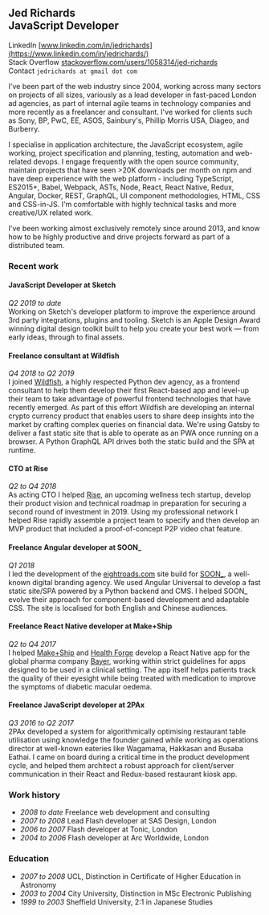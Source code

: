 ## Jed Richards<br/>JavaScript Developer

LinkedIn [www.linkedin.com/in/jedrichards](https://www.linkedin.com/in/jedrichards/)<br/>
Stack Overflow [stackoverflow.com/users/1058314/jed-richards](https://stackoverflow.com/users/1058314/jed-richards)<br/>
Contact `jedrichards at gmail dot com`

I've been part of the web industry since 2004, working across many sectors on projects of all sizes, variously as a lead developer in fast-paced London ad agencies, as part of internal agile teams in technology companies and more recently as a freelancer and consultant. I've worked for clients such as Sony, BP, PwC, EE, ASOS, Sainbury's, Phillip Morris USA, Diageo, and Burberry.

I specialise in application architecture, the JavaScript ecosystem, agile working, project specification and planning, testing, automation and web-related devops. I engage frequently with the open source community, maintain projects that have seen >20K downloads per month on npm and have deep experience with the web platform - including TypeScript, ES2015+, Babel, Webpack, ASTs, Node, React, React Native, Redux, Angular, Docker, REST, GraphQL, UI component methodologies, HTML, CSS and CSS-in-JS. I'm comfortable with highly technical tasks and more creative/UX related work.

I've been working almost exclusively remotely since around 2013, and know how to be highly productive and drive projects forward as part of a distributed team.

### Recent work

#### JavaScript Developer at Sketch

_Q2 2019 to date_<br/>
Working on Sketch's developer platform to improve the experience around 3rd party integrations, plugins and tooling. Sketch is an Apple Design Award winning digital design toolkit built to help you create your best work — from early ideas, through to final assets.

#### Freelance consultant at Wildfish

_Q4 2018 to Q2 2019_<br/>
I joined [Wildfish](https://wildfish.com), a highly respected Python dev agency, as a frontend consultant to help them develop their first React-based app and level-up their team to take advantage of powerful frontend technologies that have recently emerged. As part of this effort Wildfish are developing an internal crypto currency product that enables users to share deep insights into the market by crafting complex queries on financial data. We're using Gatsby to deliver a fast static site that is able to operate as an PWA once running on a browser. A Python GraphQL API drives both the static build and the SPA at runtime.

#### CTO at Rise

_Q2 to Q4 2018_<br/>
As acting CTO I helped [Rise](https://www.rise.today), an upcoming wellness tech startup, develop their product vision and technical roadmap in preparation for securing a second round of investment in 2019. Using my professional network I helped Rise rapidly assemble a project team to specify and then develop an MVP product that included a proof-of-concept P2P video chat feature.

#### Freelance Angular developer at SOON\_

_Q1 2018_<br/>
I led the development of the [eightroads.com](https://eightroads.com/en/) site build for [SOON\_](https://thisissoon.com/), a well-known digital branding agency. We used Angular Universal to develop a fast static site/SPA powered by a Python backend and CMS. I helped SOON\_ evolve their approach for component-based development and adaptable CSS. The site is localised for both English and Chinese audiences.

#### Freelance React Native developer at Make+Ship

_Q2 to Q4 2017_<br/>
I helped [Make+Ship](https://www.makeandship.com/) and [Health Forge](https://healthforge.io/en) develop a React Native app for the global pharma company [Bayer](https://www.bayer.com/), working within strict guidelines for apps designed to be used in a clinical setting. The app itself helps patients track the quality of their eyesight while being treated with medication to improve the symptoms of diabetic macular oedema.

#### Freelance JavaScript developer at 2PAx

_Q3 2016 to Q2 2017_<br/>
2PAx developed a system for algorithmically optimising restaurant table utilisation using knowledge the founder gained while working as operations director at well-known eateries like Wagamama, Hakkasan and Busaba Eathai. I came on board during a critical time in the product development cycle, and helped them architect a robust approach for client/server communication in their React and Redux-based restaurant kiosk app.

### Work history

- _2008 to date_ Freelance web development and consulting
- _2007 to 2008_ Lead Flash developer at SAS Design, London
- _2006 to 2007_ Flash developer at Tonic, London
- _2004 to 2006_ Flash developer at Arc Worldwide, London

### Education

- _2007 to 2008_ UCL, Distinction in Certificate of Higher Education in Astronomy
- _2003 to 2004_ City University, Distinction in MSc Electronic Publishing
- _1999 to 2003_ Sheffield University, 2:1 in Japanese Studies

